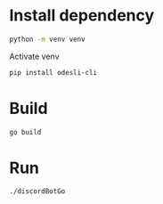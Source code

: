 # Install dependency
```bash
python -m venv venv
```
Activate venv
```bash
pip install odesli-cli
```
# Build
```bash
go build
```
# Run
```bash
./discordBotGo
```